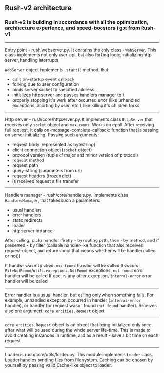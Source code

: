 ## Rush-v2 architecture

### Rush-v2 is building in accordance with all the optimization, architecture experience, and speed-boosters I got from Rush-v1

---

Entry point - rush/webserver.py. It contains the only class - `WebServer`. This class 
implements not only user-api, but also forking logic, initializing http server, handling 
interrupts

`WebServer` object implements `.start()` method, that:
- calls on-startup event callback
- forking due to user configuration
- binds server socket to specified address
- initializes http server and passes handlers manager to it
- properly stopping it's work after occurred error (like unhandled exceptions, aborting by user, etc.), 
  like killing it's children forks

---

Http server - rush/core/httpserver.py. It implements class `HttpServer` that receives only 
`socket` object and `max_conns`. Works on epoll. After receiving full request, it calls 
on-message-complete-callback: function that is passing on server initializing. Passing such arguments:

- request body (represented as bytestring)
- client connection object (`socket` object)
- protocol version (tuple of major and minor version of protocol)
- request method
- request path
- query-string (parameters from url)
- request headers (frozen dict)
- is received request a file transfer
  
---

Handlers manager - rush/core/handlers.py. Implements class `HandlersManager`, that takes such a parameters: 
- usual handlers
- error handlers
- static redirects
- loader
- http server instance

After calling, picks handler (firstly - by routing path, then - by method, and if presented - by 
filter (callable handler-like function that also receives request-object, and returns bool that
means whether will be handler called or not))

If handler wasn't picked, `not-found` handler will be called
If occurs `FileNotFound`/`utils.exceptions.NotFound` exceptions, `not-found` error handler will be called
If occurs any other exception, `internal-error` error handler will be called

---

Error handler is a usual handler, but calling only when something fails. For example, unhandled
exception occurred in handler (`internal-error` handler), or handler for request wasn't found
(`not-found` handler). Receives also one argument: `core.entities.Request` object

---

`core.entities.Request` object is an object that being initialized only once, after what will be used
during the whole server life-time. This is made to avoid creating instances in runtime, and as a 
result - save a bit time on each request. 

---

Loader is rush/core/utils/loader.py. This module implements `Loader` class. 
Loader handles sending files from file system. Caching can be chosen by yourself
by passing valid Cache-like object to loader.
